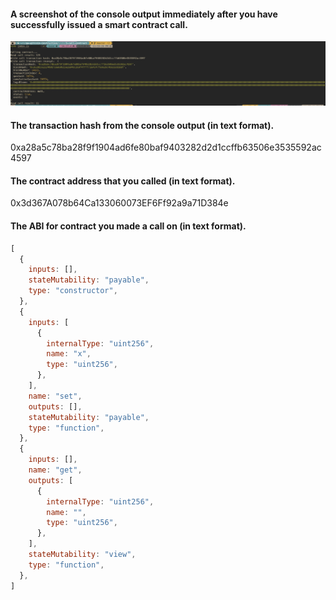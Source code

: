 #### A screenshot of the console output immediately after you have successfully issued a smart contract call.

![node](../resource/03/CKB-smart-contract-call.png)


#### The transaction hash from the console output (in text format).

0xa28a5c78ba28f9f1904ad6fe80baf9403282d2d1ccffb63506e3535592ac4597

#### The contract address that you called (in text format).

0x3d367A078b64Ca133060073EF6Ff92a9a71D384e

#### The ABI for contract you made a call on (in text format).

```javascript
[
  {
    inputs: [],
    stateMutability: "payable",
    type: "constructor",
  },
  {
    inputs: [
      {
        internalType: "uint256",
        name: "x",
        type: "uint256",
      },
    ],
    name: "set",
    outputs: [],
    stateMutability: "payable",
    type: "function",
  },
  {
    inputs: [],
    name: "get",
    outputs: [
      {
        internalType: "uint256",
        name: "",
        type: "uint256",
      },
    ],
    stateMutability: "view",
    type: "function",
  },
]
```